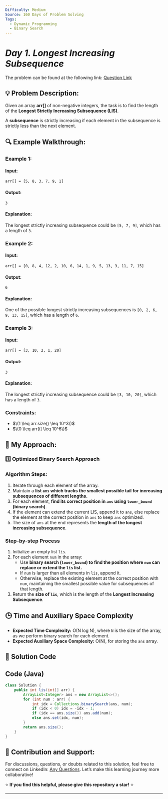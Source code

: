```yaml
---
Difficulty: Medium  
Source: 160 Days of Problem Solving  
Tags:
  - Dynamic Programming
  - Binary Search
---
```


#  _Day 1. Longest Increasing Subsequence_ 


The problem can be found at the following link: [Question Link](https://www.geeksforgeeks.org/batch/gfg-160-problems/track/dynamic-programming-gfg-160/problem/longest-increasing-subsequence-1587115620)  


## 💡 **Problem Description:**

Given an array **arr[]** of non-negative integers, the task is to find the length of the **Longest Strictly Increasing Subsequence (LIS)**.

A **subsequence** is strictly increasing if each element in the subsequence is strictly less than the next element.


## 🔍 **Example Walkthrough:**

### **Example 1:**  
#### **Input:**  
`arr[] = [5, 8, 3, 7, 9, 1]`

#### **Output:**  
`3`

#### **Explanation:**  
The longest strictly increasing subsequence could be `[5, 7, 9]`, which has a length of `3`.


### **Example 2:**  
#### **Input:**  
`arr[] = [0, 8, 4, 12, 2, 10, 6, 14, 1, 9, 5, 13, 3, 11, 7, 15]`

#### **Output:**  
`6`

#### **Explanation:**  
One of the possible longest strictly increasing subsequences is `[0, 2, 6, 9, 13, 15]`, which has a length of `6`.


### **Example 3:**  
#### **Input:**  
`arr[] = [3, 10, 2, 1, 20]`

#### **Output:**  
`3`

#### **Explanation:**  
The longest strictly increasing subsequence could be `[3, 10, 20]`, which has a length of `3`.


### **Constraints:**  
- $\(1 \leq arr.size() \leq 10^3\)$  
- $\(0 \leq arr[i] \leq 10^6\)$  



## 🎯 **My Approach:**

### **1️⃣ Optimized Binary Search Approach**

### **Algorithm Steps:**  
1. Iterate through each element of the array.
2. Maintain a **list `ans` which tracks the smallest possible tail for increasing subsequences of different lengths.**
3. For each element, **find its correct position in `ans` using `lower_bound` (binary search)**.
4. If the element can extend the current LIS, append it to `ans`, else replace the element at the correct position in `ans` to keep `ans` optimized.
5. The size of `ans` at the end represents the **length of the longest increasing subsequence**.

### **Step-by-step Process**  
1. Initialize an empty list `lis`.
2. For each element `num` in the array:
    - Use **binary search (`lower_bound`) to find the position where `num` can replace or extend the `lis` list.**
    - If `num` is larger than all elements in `lis`, append it.
    - Otherwise, replace the existing element at the correct position with `num`, maintaining the smallest possible value for subsequences of that length.
3. Return the **size of `lis`**, which is the length of the **Longest Increasing Subsequence**.


## 🕒 **Time and Auxiliary Space Complexity** 

- **Expected Time Complexity:** O(N log N), where `N` is the size of the array, as we perform binary search for each element.  
- **Expected Auxiliary Space Complexity:** O(N), for storing the `ans` array.

## 📝 **Solution Code**

## **Code (Java)**  

```java
class Solution {
    public int lis(int[] arr) {
        ArrayList<Integer> ans = new ArrayList<>();
        for (int num : arr) {
            int idx = Collections.binarySearch(ans, num);
            if (idx < 0) idx = -idx - 1;
            if (idx == ans.size()) ans.add(num);
            else ans.set(idx, num);
        }
        return ans.size();
    }
}
```

## 🎯 **Contribution and Support:**

For discussions, questions, or doubts related to this solution, feel free to connect on LinkedIn: [Any Questions](https://www.linkedin.com/in/sanjana-yadav007). Let’s make this learning journey more collaborative!  

⭐ **If you find this helpful, please give this repository a star!** ⭐  

--- 

